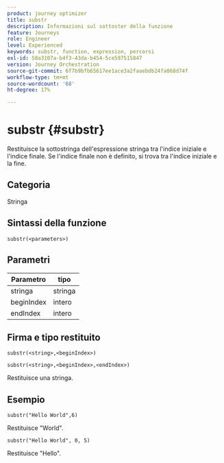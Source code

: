 ```yaml
---
product: journey optimizer
title: substr
description: Informazioni sul sottoster della funzione
feature: Journeys
role: Engineer
level: Experienced
keywords: substr, function, expression, percorsi
exl-id: 58a3107a-b4f3-43da-b454-5ce597515847
version: Journey Orchestration
source-git-commit: 6f7b9bfb65617ee1ace3a2faaebdb24fa068d74f
workflow-type: tm+mt
source-wordcount: '68'
ht-degree: 17%

---
```


# substr {#substr}

Restituisce la sottostringa dell&#39;espressione stringa tra l&#39;indice iniziale e l&#39;indice finale. Se l&#39;indice finale non è definito, si trova tra l&#39;indice iniziale e la fine.

## Categoria

Stringa

## Sintassi della funzione

`substr(<parameters>)`

## Parametri

| Parametro | tipo |
|-------------|----------|
| stringa | stringa |
| beginIndex | intero |
| endIndex | intero |

## Firma e tipo restituito

`substr(<string>,<beginIndex>)`

`substr(<string>,<beginIndex>,<endIndex>)`

Restituisce una stringa.

## Esempio

`substr("Hello World",6)`

Restituisce &quot;World&quot;.

`substr("Hello World", 0, 5)`

Restituisce &quot;Hello&quot;.
